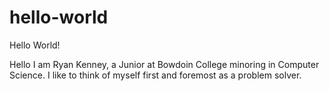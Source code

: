 # hello-world
Hello World!

Hello I am Ryan Kenney, a Junior at Bowdoin College minoring in Computer Science. I like to think of myself first and foremost as a problem solver.
